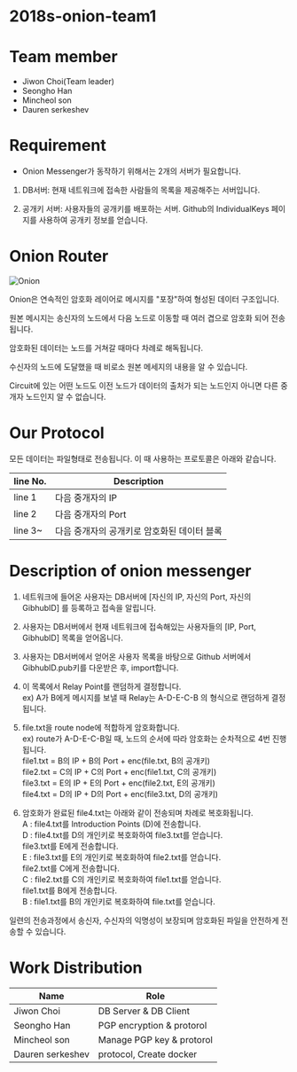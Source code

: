 # 2018s-onion-team1

# Team member
- Jiwon Choi(Team leader)
- Seongho Han
- Mincheol son
- Dauren serkeshev

# Requirement 
- Onion Messenger가 동작하기 위해서는 2개의 서버가 필요합니다.  

1. DB서버: 현재 네트워크에 접속한 사람들의 목록을 제공해주는 서버입니다. 

2. 공개키 서버: 사용자들의 공개키를 배포하는 서버. Github의 IndividualKeys 페이지를 사용하여 공개키 정보를 얻습니다. 


# Onion Router
![Onion](https://upload.wikimedia.org/wikipedia/commons/thumb/e/e1/Onion_diagram.svg/1200px-Onion_diagram.svg.png)  
  
Onion은 연속적인 암호화 레이어로 메시지를 "포장"하여 형성된 데이터 구조입니다. 

원본 메시지는 송신자의 노드에서 다음 노드로 이동할 때 여러 겹으로 암호화 되어 전송됩니다.

암호화된 데이터는 노드를 거쳐갈 때마다 차례로 해독됩니다.

수신자의 노드에 도달했을 때 비로소 원본 메세지의 내용을 알 수 있습니다.

Circuit에 있는 어떤 노드도 이전 노드가 데이터의 출처가 되는 노드인지 아니면 다른 중개자 노드인지 알 수 없습니다. 



# Our Protocol 

모든 데이터는 파일형태로 전송됩니다. 이 때 사용하는 프로토콜은 아래와 같습니다. 

| line No. | Description      |
|----------|------------------|
| line 1   | 다음 중개자의 IP    |
| line 2   | 다음 중개자의 Port  |
| line 3~  | 다음 중개자의 공개키로 암호화된 데이터 블록 |



# Description of onion messenger
1. 네트워크에 들어온 사용자는 DB서버에 [자신의 IP, 자신의 Port, 자신의 GibhubID] 를 등록하고 접속을 알립니다. 
  
2. 사용자는 DB서버에서 현재 네트워크에 접속해있는 사용자들의 [IP, Port, GibhubID] 목록을 얻어옵니다.  

3. 사용자는 DB서버에서 얻어온 사용자 목록을 바탕으로 Github 서버에서 GibhubID.pub키를 다운받은 후, import합니다.  

4. 이 목록에서 Relay Point를 랜덤하게 결정합니다.  
   ex) A가 B에게 메시지를 보낼 때 Relay는 A-D-E-C-B 의 형식으로 랜덤하게 결정됩니다.  

5. file.txt을 route node에 적합하게 암호화합니다.  
   ex) route가 A-D-E-C-B일 때, 노드의 순서에 따라 암호화는 순차적으로 4번 진행됩니다.  
       file1.txt = B의 IP + B의 Port + enc(file.txt,  B의 공개키)  
       file2.txt = C의 IP + C의 Port + enc(file1.txt, C의 공개키)  
       file3.txt = E의 IP + E의 Port + enc(file2.txt, E의 공개키)  
       file4.txt = D의 IP + D의 Port + enc(file3.txt, D의 공개키)  
	   
6. 암호화가 완료된 file4.txt는 아래와 같이 전송되며 차례로 복호화됩니다.  
   A : file4.txt를 Introduction Points (D)에 전송합니다.  
   D : file4.txt를 D의 개인키로 복호화하여 file3.txt를 얻습니다.  
       file3.txt를 E에게 전송합니다.  
   E : file3.txt를 E의 개인키로 복호화하여 file2.txt를 얻습니다.  
       file2.txt를 C에게 전송합니다.  
   C : file2.txt를 C의 개인키로 복호화하여 file1.txt를 얻습니다.  
       file1.txt를 B에게 전송합니다.  
   B : file1.txt를 B의 개인키로 복호화하여 file.txt를 얻습니다.  

일련의 전송과정에서 송신자, 수신자의 익명성이 보장되며 암호화된 파일을 안전하게 전송할 수 있습니다. 

                  
# Work Distribution

| Name             | Role                     |
|------------------|--------------------------|
| Jiwon Choi       | DB Server & DB Client    |
| Seongho Han      | PGP encryption & protorol|
| Mincheol son     | Manage PGP key & protorol|
| Dauren serkeshev | protocol, Create docker  |


